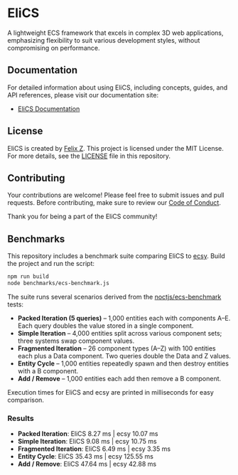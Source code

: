 # EliCS

A lightweight ECS framework that excels in complex 3D web applications, emphasizing flexibility to suit various development styles, without compromising on performance.

## Documentation

For detailed information about using EliCS, including concepts, guides, and API references, please visit our documentation site:

- [EliCS Documentation](https://elixr-games.github.io/elics/)

## License

EliCS is created by [Felix Z](https://github.com/felixtrz). This project is licensed under the MIT License. For more details, see the [LICENSE](LICENSE) file in this repository.

## Contributing

Your contributions are welcome! Please feel free to submit issues and pull requests. Before contributing, make sure to review our [Code of Conduct](CODE_OF_CONDUCT.md).

Thank you for being a part of the EliCS community!

## Benchmarks

This repository includes a benchmark suite comparing EliCS to
[ecsy](https://ecsyjs.github.io/ecsy/). Build the project and run the script:

```bash
npm run build
node benchmarks/ecs-benchmark.js
```

The suite runs several scenarios derived from the
[noctjs/ecs-benchmark](https://github.com/noctjs/ecs-benchmark) tests:

- **Packed Iteration (5 queries)** – 1,000 entities each with components A–E.
  Each query doubles the value stored in a single component.
- **Simple Iteration** – 4,000 entities split across various component sets;
  three systems swap component values.
- **Fragmented Iteration** – 26 component types (A–Z) with 100 entities each
  plus a Data component. Two queries double the Data and Z values.
- **Entity Cycle** – 1,000 entities repeatedly spawn and then destroy entities
  with a B component.
- **Add / Remove** – 1,000 entities each add then remove a B component.

Execution times for EliCS and ecsy are printed in milliseconds for easy
comparison.

### Results

- **Packed Iteration**: EliCS 8.27 ms | ecsy 10.07 ms
- **Simple Iteration**: EliCS 9.08 ms | ecsy 10.75 ms
- **Fragmented Iteration**: EliCS 6.49 ms | ecsy 3.35 ms
- **Entity Cycle**: EliCS 35.43 ms | ecsy 125.55 ms
- **Add / Remove**: EliCS 47.64 ms | ecsy 42.88 ms